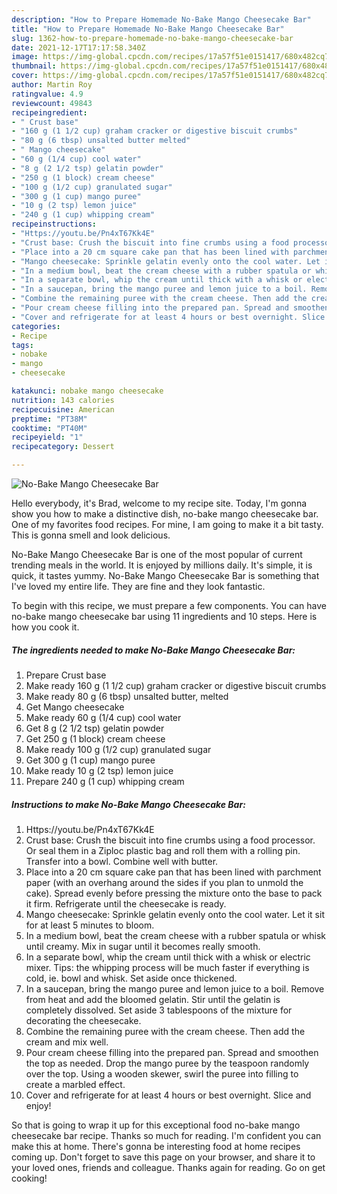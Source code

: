 ```yaml
---
description: "How to Prepare Homemade No-Bake Mango Cheesecake Bar"
title: "How to Prepare Homemade No-Bake Mango Cheesecake Bar"
slug: 1362-how-to-prepare-homemade-no-bake-mango-cheesecake-bar
date: 2021-12-17T17:17:58.340Z
image: https://img-global.cpcdn.com/recipes/17a57f51e0151417/680x482cq70/no-bake-mango-cheesecake-bar-recipe-main-photo.jpg
thumbnail: https://img-global.cpcdn.com/recipes/17a57f51e0151417/680x482cq70/no-bake-mango-cheesecake-bar-recipe-main-photo.jpg
cover: https://img-global.cpcdn.com/recipes/17a57f51e0151417/680x482cq70/no-bake-mango-cheesecake-bar-recipe-main-photo.jpg
author: Martin Roy
ratingvalue: 4.9
reviewcount: 49843
recipeingredient:
- " Crust base"
- "160 g (1 1/2 cup) graham cracker or digestive biscuit crumbs"
- "80 g (6 tbsp) unsalted butter melted"
- " Mango cheesecake"
- "60 g (1/4 cup) cool water"
- "8 g (2 1/2 tsp) gelatin powder"
- "250 g (1 block) cream cheese"
- "100 g (1/2 cup) granulated sugar"
- "300 g (1 cup) mango puree"
- "10 g (2 tsp) lemon juice"
- "240 g (1 cup) whipping cream"
recipeinstructions:
- "Https://youtu.be/Pn4xT67Kk4E"
- "Crust base: Crush the biscuit into fine crumbs using a food processor. Or seal them in a Ziploc plastic bag and roll them with a rolling pin. Transfer into a bowl. Combine well with butter."
- "Place into a 20 cm square cake pan that has been lined with parchment paper (with an overhang around the sides if you plan to unmold the cake). Spread evenly before pressing the mixture onto the base to pack it firm. Refrigerate until the cheesecake is ready."
- "Mango cheesecake: Sprinkle gelatin evenly onto the cool water. Let it sit for at least 5 minutes to bloom."
- "In a medium bowl, beat the cream cheese with a rubber spatula or whisk until creamy. Mix in sugar until it becomes really smooth."
- "In a separate bowl, whip the cream until thick with a whisk or electric mixer. Tips: the whipping process will be much faster if everything is cold, ie. bowl and whisk. Set aside once thickened."
- "In a saucepan, bring the mango puree and lemon juice to a boil. Remove from heat and add the bloomed gelatin. Stir until the gelatin is completely dissolved. Set aside 3 tablespoons of the mixture for decorating the cheesecake."
- "Combine the remaining puree with the cream cheese. Then add the cream and mix well."
- "Pour cream cheese filling into the prepared pan. Spread and smoothen the top as needed. Drop the mango puree by the teaspoon randomly over the top. Using a wooden skewer, swirl the puree into filling to create a marbled effect."
- "Cover and refrigerate for at least 4 hours or best overnight. Slice and enjoy!"
categories:
- Recipe
tags:
- nobake
- mango
- cheesecake

katakunci: nobake mango cheesecake 
nutrition: 143 calories
recipecuisine: American
preptime: "PT38M"
cooktime: "PT40M"
recipeyield: "1"
recipecategory: Dessert

---
```



![No-Bake Mango Cheesecake Bar](https://img-global.cpcdn.com/recipes/17a57f51e0151417/680x482cq70/no-bake-mango-cheesecake-bar-recipe-main-photo.jpg)

Hello everybody, it's Brad, welcome to my recipe site. Today, I'm gonna show you how to make a distinctive dish, no-bake mango cheesecake bar. One of my favorites food recipes. For mine, I am going to make it a bit tasty. This is gonna smell and look delicious.



No-Bake Mango Cheesecake Bar is one of the most popular of current trending meals in the world. It is enjoyed by millions daily. It's simple, it is quick, it tastes yummy. No-Bake Mango Cheesecake Bar is something that I've loved my entire life. They are fine and they look fantastic.


To begin with this recipe, we must prepare a few components. You can have no-bake mango cheesecake bar using 11 ingredients and 10 steps. Here is how you cook it.

<!--inarticleads1-->

##### The ingredients needed to make No-Bake Mango Cheesecake Bar:

1. Prepare  Crust base
1. Make ready 160 g (1 1/2 cup) graham cracker or digestive biscuit crumbs
1. Make ready 80 g (6 tbsp) unsalted butter, melted
1. Get  Mango cheesecake
1. Make ready 60 g (1/4 cup) cool water
1. Get 8 g (2 1/2 tsp) gelatin powder
1. Get 250 g (1 block) cream cheese
1. Make ready 100 g (1/2 cup) granulated sugar
1. Get 300 g (1 cup) mango puree
1. Make ready 10 g (2 tsp) lemon juice
1. Prepare 240 g (1 cup) whipping cream




<!--inarticleads2-->

##### Instructions to make No-Bake Mango Cheesecake Bar:

1. Https://youtu.be/Pn4xT67Kk4E
1. Crust base: Crush the biscuit into fine crumbs using a food processor. Or seal them in a Ziploc plastic bag and roll them with a rolling pin. Transfer into a bowl. Combine well with butter.
1. Place into a 20 cm square cake pan that has been lined with parchment paper (with an overhang around the sides if you plan to unmold the cake). Spread evenly before pressing the mixture onto the base to pack it firm. Refrigerate until the cheesecake is ready.
1. Mango cheesecake: Sprinkle gelatin evenly onto the cool water. Let it sit for at least 5 minutes to bloom.
1. In a medium bowl, beat the cream cheese with a rubber spatula or whisk until creamy. Mix in sugar until it becomes really smooth.
1. In a separate bowl, whip the cream until thick with a whisk or electric mixer. Tips: the whipping process will be much faster if everything is cold, ie. bowl and whisk. Set aside once thickened.
1. In a saucepan, bring the mango puree and lemon juice to a boil. Remove from heat and add the bloomed gelatin. Stir until the gelatin is completely dissolved. Set aside 3 tablespoons of the mixture for decorating the cheesecake.
1. Combine the remaining puree with the cream cheese. Then add the cream and mix well.
1. Pour cream cheese filling into the prepared pan. Spread and smoothen the top as needed. Drop the mango puree by the teaspoon randomly over the top. Using a wooden skewer, swirl the puree into filling to create a marbled effect.
1. Cover and refrigerate for at least 4 hours or best overnight. Slice and enjoy!




So that is going to wrap it up for this exceptional food no-bake mango cheesecake bar recipe. Thanks so much for reading. I'm confident you can make this at home. There's gonna be interesting food at home recipes coming up. Don't forget to save this page on your browser, and share it to your loved ones, friends and colleague. Thanks again for reading. Go on get cooking!

